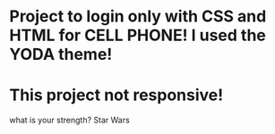 # Project to login only with CSS and HTML for CELL PHONE! I used the YODA theme!

# This project not responsive!

what is your strength? Star Wars
 
